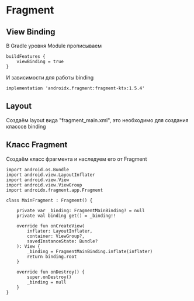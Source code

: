 # Fragment
## View Binding
В Gradle уровня Module прописываем
```
buildFeatures {
    viewBinding = true
}
```
И зависимости для работы binding
```
implementation 'androidx.fragment:fragment-ktx:1.5.4'
```
## Layout
Создаём layout вида "fragment_main.xml", это необходимо для создания классов binding
## Класс Fragment
Создаём класс фрагмента и наследуем его от Fragment
```
import android.os.Bundle
import android.view.LayoutInflater
import android.view.View
import android.view.ViewGroup
import androidx.fragment.app.Fragment

class MainFragment : Fragment() {

    private var _binding: FragmentMainBinding? = null
    private val binding get() = _binding!!

    override fun onCreateView(
        inflater: LayoutInflater,
        container: ViewGroup?,
        savedInstanceState: Bundle?
    ): View {
        _binding = FragmentMainBinding.inflate(inflater)
        return binding.root
    }
    
    override fun onDestroy() {
        super.onDestroy()
        _binding = null
    }
}
```
